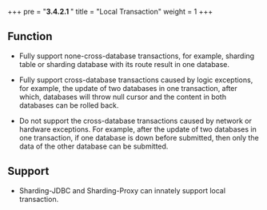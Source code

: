 +++
pre = "<b>3.4.2.1 </b>"
title = "Local Transaction"
weight = 1
+++

## Function

* Fully support none-cross-database transactions, for example,  sharding table or sharding database with its route result in one database.

* Fully support cross-database transactions caused by logic exceptions, for example, the update of two databases in one transaction, after which, databases will throw null cursor and the content in both databases can be rolled back.

* Do not support the cross-database transactions caused by network or hardware exceptions. For example, after the update of two databases in one transaction, if one database is down before submitted, then only the data of the other database can be submitted.

## Support

* Sharding-JDBC and Sharding-Proxy can innately support local transaction.
